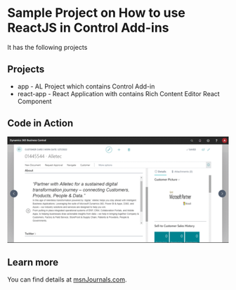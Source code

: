 # Sample Project on How to use ReactJS in Control Add-ins 
It has the following projects 

## Projects
* app - AL Project which contains Control Add-in
* react-app - React Application with contains Rich Content Editor React Component

## Code in Action
![content-editor](./media/content-editor.gif)

## Learn more
You can find details at [msnJournals.com](https://msnJournals.com).
